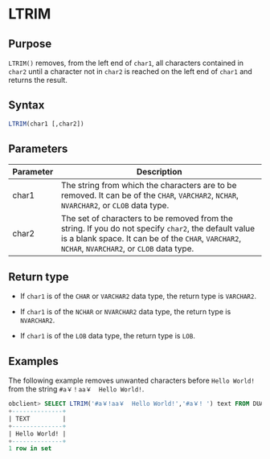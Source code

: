 # LTRIM

## Purpose

`LTRIM()` removes, from the left end of `char1`, all characters contained in `char2` until a character not in `char2` is reached on the left end of `char1` and returns the result.

## Syntax

```sql
LTRIM(char1 [,char2])
```

## Parameters

| Parameter | Description |
|-------|-------------------------------------------------------------------------------------------------------------|
| char1 | The string from which the characters are to be removed.  It can be of the `CHAR`, `VARCHAR2`, `NCHAR`, `NVARCHAR2`, or `CLOB` data type.  |
| char2 | The set of characters to be removed from the string. If you do not specify `char2`, the default value is a blank space.  It can be of the `CHAR`, `VARCHAR2`, `NCHAR`, `NVARCHAR2`, or `CLOB` data type.  |

## Return type

* If `char1` is of the `CHAR` or `VARCHAR2` data type, the return type is `VARCHAR2`.

* If `char1` is of the `NCHAR` or `NVARCHAR2` data type, the return type is `NVARCHAR2`.

* If `char1` is of the `LOB` data type, the return type is `LOB`.

## Examples

The following example removes unwanted characters before `Hello World!` from the string `#a￥！aa￥  Hello World!`.  

```sql
obclient> SELECT LTRIM('#a￥!aa￥  Hello World!','#a￥! ') text FROM DUAL;
+--------------+
| TEXT         |
+--------------+
| Hello World! |
+--------------+
1 row in set
```
